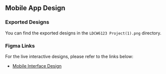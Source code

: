 ## Mobile App Design

### Exported Designs
You can find the exported designs in the `LDCW6123 Project(1).png` directory.

### Figma Links
For the live interactive designs, please refer to the links below:

- [Mobile Interface Design](https://www.figma.com/design/sgcMmJDBsnU8oq5x1ny5JW/LDCW6123-Project?node-id=0-1&t=HeA26Hd3DdBND7z0-1)

